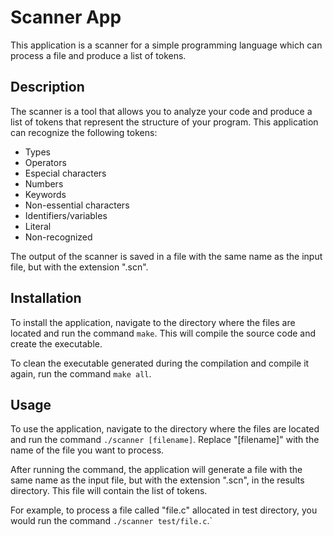 # Scanner App
This application is a scanner for a simple programming language which can process a file and produce a list of tokens.

## Description
The scanner is a tool that allows you to analyze your code and produce a list of tokens that represent the structure of your program. This application can recognize the following tokens:

- Types
- Operators
- Especial characters
- Numbers
- Keywords
- Non-essential characters
- Identifiers/variables
- Literal
- Non-recognized

The output of the scanner is saved in a file with the same name as the input file, but with the extension ".scn".

## Installation
To install the application, navigate to the directory where the files are located and run the command `make`. This will compile the source code and create the executable.

To clean the executable generated during the compilation and compile it again, run the command `make all`.

## Usage
To use the application, navigate to the directory where the files are located and run the command `./scanner [filename]`. Replace "[filename]" with the name of the file you want to process.

After running the command, the application will generate a file with the same name as the input file, but with the extension ".scn", in the results directory. This file will contain the list of tokens.

For example, to process a file called "file.c" allocated in test directory, you would run the command `./scanner test/file.c`.`
